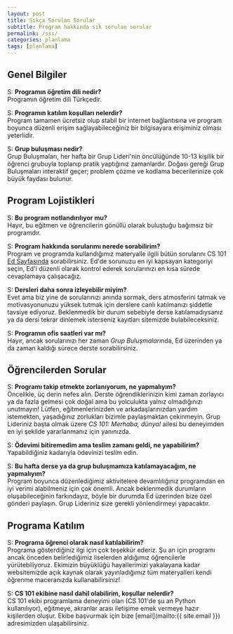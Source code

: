 ```yaml
---
layout: post
title: Sıkça Sorulan Sorular
subtitle: Program hakkında sık sorulan sorular
permalink: /sss/
categories: planlama
tags: [planlama]
---
```

<!-- todo add table of contents, sort the questions in order of importance, maybe add some categories -->


## Genel Bilgiler  

S: **Programın öğretim dili nedir?**    
Programın öğretim dili Türkçedir.

S: **Programın katılım koşulları nelerdir?**  
 Program tamamen ücretsiz olup stabil bir internet bağlantısına ve program boyunca düzenli erişim sağlayabileceğiniz bir bilgisayara erişiminiz olması yeterlidir.

S: **Grup buluşması nedir?**  
 Grup Buluşmaları, her hafta bir Grup Lideri'nin öncülüğünde 10-13 kişilik bir öğrenci grubuyla toplanıp pratik yaptığınız zamanlardır. Doğası gereği Grup Buluşmaları interaktif geçer; problem çözme ve kodlama becerilerinize çok büyük faydası bulunur.

## Program Lojistikleri  

S: **Bu program notlandırılıyor mu?**  
 Hayır, bu eğitmen ve öğrencilerin gönüllü olarak buluştuğu bağımsız bir programdır.

S: **Program hakkında sorularımı nerede sorabilirim?**  
 Program ve programda kullandığımız materyalle ilgili bütün sorularını CS 101 [Ed Sayfasında]() sorabilirsiniz. Ed'de sorunuzu en iyi kapsayan kategoriyi seçin, Ed'i düzenli olarak kontrol ederek sorularınızı en kısa sürede cevaplamaya çalışacağız.

S: **Dersleri daha sonra izleyebilir miyim?**  
 Evet ama biz yine de sorularınızı anında sormak, ders atmosferini tatmak ve motivasyonunuzu yüksek tutmak için derslere canlı katılmanızı şiddetle tavsiye ediyoruz. Beklenmedik bir durum sebebiyle derse katılamadıysanız ya da dersi tekrar dinlemek isterseniz kayıtları sitemizde bulabileceksiniz.
<!-- add hyperlink to Lcture videos-->

S: **Programın ofis saatleri var mı?**  
 Hayır, ancak sorularınızı her zaman *Grup Buluşmaları*nda, Ed üzerinden ya da zaman kaldığı sürece derste sorabilirsiniz.

## Öğrencilerden Sorular

S: **Programı takip etmekte zorlanıyorum, ne yapmalıyım?**  
 Öncelikle, üç derin nefes alın. Derste öğrendiklerinizin kimi zaman zorlayıcı ya da fazla gelmesi çok doğal ama bu yolculukta yalnız olmadığınızı unutmayın! Lütfen, eğitmenlerinizden ve arkadaşlarınızdan yardım istemekten, yaşadığınız zorlukları bizimle paylaşmaktan çekinmeyin. Grup Lideriniz başta olmak üzere *CS 101: Merhaba, dünya!* ailesi  bu deneyimden en iyi şekilde yararlanmanız için yanınızda.

S: **Ödevimi bitiremedim ama teslim zamanı geldi, ne yapabilirim?**  
 Yapabildiğiniz kadarıyla ödevinizi teslim edin.

S: **Bu hafta derse ya da grup buluşmamıza katılamayacağım, ne yapmalıyım?**  
 Program boyunca düzenlediğimiz aktivitelere devamlılığınız programdan en iyi verimi alabilmeniz için çok önemli. Ancak beklenmedik durumların oluşabileceğinin farkındayız, böyle bir durumda Ed üzerinden bize özel gönderi paylaşın. Grup Lideriniz size gerekli yönlendirmeyi yapacaktır.

## Programa Katılım
S: **Programa öğrenci olarak nasıl katılabilirim?**  
 Programa gösterdiğiniz ilgi için çok teşekkür ederiz. Şu an için programı ancak önceden belirlediğimiz liselerden aldığımız öğrencilerle yürütebiliyoruz. Ekimizin büyüklüğü hayallerimizi yakalayana kadar websitemizde açık kaynak olarak yayınladığımız tüm materyalleri kendi öğrenme maceranızda kullanabilirsiniz!

S: **CS 101 ekibine nasıl dahil olabilirim, koşullar nelerdir?**  
 CS 101 ekibi programlama deneyimi olan (CS 101'de şu an Python kullanılıyor), eğitmeye, akranlar arası iletişime emek vermeye hazır kişilerden oluşur. Ekibe başvurmak için bize [email](mailto:{{ site.email }}) adresimizden ulaşabilirsiniz.
<!-- todo: add email address --> 

<!-- todo
## Program ekibi ile nasıl iletişime geçebilirim?**  
Eğer programda yer alan bir öğrenciyseniz Ed sayfamızdan, değilseniz email adresimizden bize ulaşabilirsiniz. 
todo: maybe add a contact form
-->
